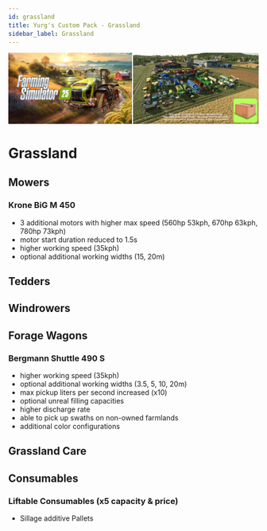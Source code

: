 ```yaml
---
id: grassland
title: Yurg's Custom Pack - Grassland
sidebar_label: Grassland
---
```

[![](modHeader.png)](modScreen.png)
# Grassland

## Mowers

### Krone BiG M 450
- 3 additional motors with higher max speed (560hp 53kph, 670hp 63kph, 780hp 73kph)
- motor start duration reduced to 1.5s
- higher working speed (35kph)
- optional additional working widths (15, 20m)

## Tedders



## Windrowers



## Forage Wagons

### Bergmann Shuttle 490 S
- higher working speed (35kph)
- optional additional working widths (3.5, 5, 10, 20m)
- max pickup liters per second increased (x10)
- optional unreal filling capacities
- higher discharge rate
- able to pick up swaths on non-owned farmlands
- additional color configurations

## Grassland Care



## Consumables

### Liftable Consumables (x5 capacity & price)
- Sillage additive Pallets
